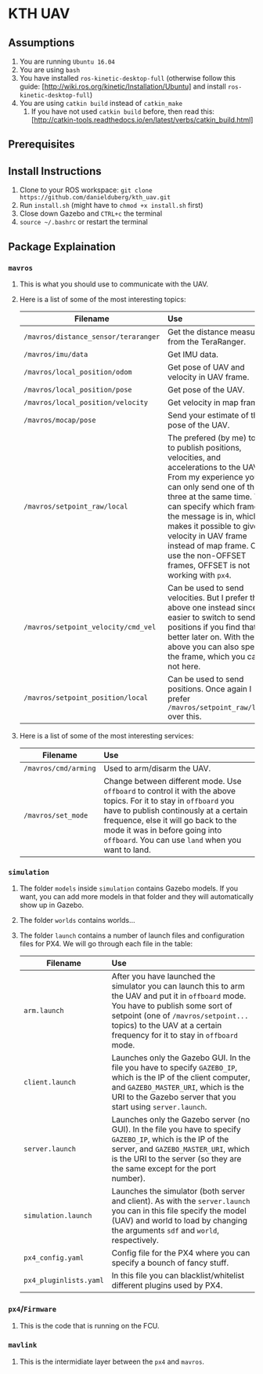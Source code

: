 # KTH UAV

## Assumptions
1. You are running `Ubuntu 16.04`
2. You are using `bash`
3. You have installed `ros-kinetic-desktop-full` (otherwise follow this guide: [http://wiki.ros.org/kinetic/Installation/Ubuntu] and install `ros-kinetic-desktop-full`)
4. You are using `catkin build` instead of `catkin_make`
   1. If you have not used `catkin build` before, then read this: [http://catkin-tools.readthedocs.io/en/latest/verbs/catkin_build.html]

## Prerequisites

## Install Instructions
1. Clone to your ROS workspace: `git clone https://github.com/danielduberg/kth_uav.git`
2. Run `install.sh` (might have to `chmod +x install.sh` first)
3. Close down Gazebo and `CTRL+c` the terminal
4. `source ~/.bashrc` or restart the terminal

## Package Explaination
### `mavros`
1. This is what you should use to communicate with the UAV.
2. Here is a list of some of the most interesting topics:

    | Filename               | Use           |
    | ---------------------- |:--------------|
    | `/mavros/distance_sensor/teraranger` | Get the distance measure from the TeraRanger. |
    | `/mavros/imu/data`                   | Get IMU data. |
    | `/mavros/local_position/odom`        | Get pose of UAV and velocity in UAV frame. |
    | `/mavros/local_position/pose`        | Get pose of the UAV. |
    | `/mavros/local_position/velocity`    | Get velocity in map frame. |
    | `/mavros/mocap/pose`                 | Send your estimate of the pose of the UAV. |
    | `/mavros/setpoint_raw/local`         | The prefered (by me) topic to publish positions, velocities, and accelerations to the UAV. From my experience you can only send one of the three at the same time. You can specify which frame the message is in, which makes it possible to give velocity in UAV frame instead of map frame. Only use the non-OFFSET frames, OFFSET is not working with `px4`. |
    | `/mavros/setpoint_velocity/cmd_vel`  | Can be used to send velocities. But I prefer the above one instead since it is easier to switch to sending positions if you find that better later on. With the above you can also specify the frame, which you can not here. |
    | `/mavros/setpoint_position/local`    | Can be used to send positions. Once again I prefer `/mavros/setpoint_raw/local` over this. |
    
3. Here is a list of some of the most interesting services:

    | Filename               | Use           |
    | ---------------------- |:--------------|
    | `/mavros/cmd/arming`   | Used to arm/disarm the UAV. |
    | `/mavros/set_mode`                   | Change between different mode. Use `offboard` to control it with the above topics. For it to stay in `offboard` you have to publish continously at a certain frequence, else it will go back to the mode it was in before going into `offboard`. You can use `land` when you want to land. |  

### `simulation`
1. The folder `models` inside `simulation` contains Gazebo models. If you want, you can add more models in that folder and they will automatically show up in Gazebo.
3. The folder `worlds` contains worlds...
2. The folder `launch` contains a number of launch files and configuration files for PX4. We will go through each file in the table:

    | Filename               | Use           |
    | ---------------------- |:--------------|
    | `arm.launch`           | After you have launched the simulator you can launch this to arm the UAV and put it in `offboard` mode. You have to publish some sort of setpoint (one of `/mavros/setpoint...` topics) to the UAV at a certain frequency for it to stay in `offboard` mode. |
    | `client.launch`        | Launches only the Gazebo GUI. In the file you have to specify `GAZEBO_IP`, which is the IP of the client computer, and `GAZEBO_MASTER_URI`, which is the URI to the Gazebo server that you start using `server.launch`. |
    | `server.launch`        | Launches only the Gazebo server (no GUI). In the file you have to specify `GAZEBO_IP`, which is the IP of the server, and `GAZEBO_MASTER_URI`, which is the URI to the server (so they are the same except for the port number). |
    | `simulation.launch`    | Launches the simulator (both server and client). As with the `server.launch` you can in this file specify the model (UAV) and world to load by changing the arguments `sdf` and `world`, respectively. |
    | `px4_config.yaml`      | Config file for the PX4 where you can specify a bounch of fancy stuff. |
    | `px4_pluginlists.yaml` | In this file you can blacklist/whitelist different plugins used by PX4. |
    
### `px4`/`Firmware`
1. This is the code that is running on the FCU.

### `mavlink`
1. This is the intermidiate layer between the `px4` and `mavros`.
